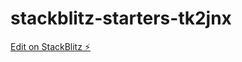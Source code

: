 # stackblitz-starters-tk2jnx

[Edit on StackBlitz ⚡️](https://stackblitz.com/edit/stackblitz-starters-tk2jnx)